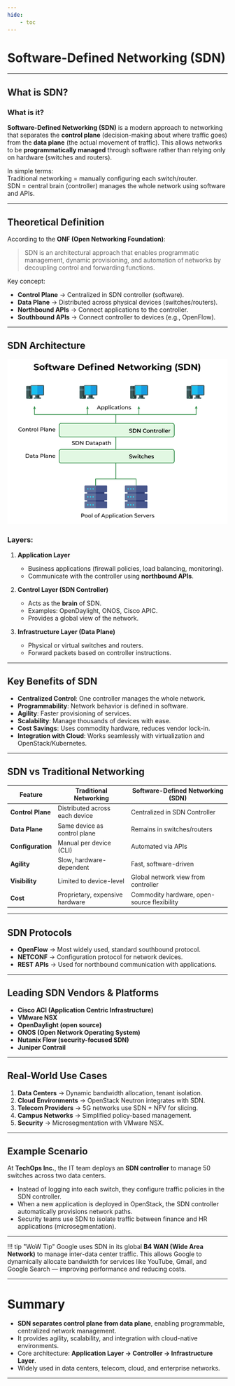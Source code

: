 ```yaml
---
hide:
    - toc
---
```

# Software-Defined Networking (SDN)

---

## What is SDN?

### What is it?
**Software-Defined Networking (SDN)** is a modern approach to networking that separates the **control plane** (decision-making about where traffic goes) from the **data plane** (the actual movement of traffic). This allows networks to be **programmatically managed** through software rather than relying only on hardware (switches and routers).

In simple terms:  
Traditional networking = manually configuring each switch/router.  
SDN = central brain (controller) manages the whole network using software and APIs.

---

## Theoretical Definition
According to the **ONF (Open Networking Foundation)**:  
> SDN is an architectural approach that enables programmatic management, dynamic provisioning, and automation of networks by decoupling control and forwarding functions.

Key concept:  
- **Control Plane** → Centralized in SDN controller (software).  
- **Data Plane** → Distributed across physical devices (switches/routers).  
- **Northbound APIs** → Connect applications to the controller.  
- **Southbound APIs** → Connect controller to devices (e.g., OpenFlow).  

---

## SDN Architecture

![SDN Architecture](../../assets/images/sdn.png)

### Layers:

1. **Application Layer**  
   
    - Business applications (firewall policies, load balancing, monitoring).  
    - Communicate with the controller using **northbound APIs**.  

2. **Control Layer (SDN Controller)**  
   
    - Acts as the **brain** of SDN.  
    - Examples: OpenDaylight, ONOS, Cisco APIC.  
    - Provides a global view of the network.  

3. **Infrastructure Layer (Data Plane)** 
   
    - Physical or virtual switches and routers.  
    - Forward packets based on controller instructions.  

---

## Key Benefits of SDN
- **Centralized Control**: One controller manages the whole network.  
- **Programmability**: Network behavior is defined in software.  
- **Agility**: Faster provisioning of services.  
- **Scalability**: Manage thousands of devices with ease.  
- **Cost Savings**: Uses commodity hardware, reduces vendor lock-in.  
- **Integration with Cloud**: Works seamlessly with virtualization and OpenStack/Kubernetes.  

---

## SDN vs Traditional Networking

| Feature                | Traditional Networking                          | Software-Defined Networking (SDN)            |
|-------------------------|------------------------------------------------|-----------------------------------------------|
| **Control Plane**       | Distributed across each device                 | Centralized in SDN Controller                 |
| **Data Plane**          | Same device as control plane                   | Remains in switches/routers                   |
| **Configuration**       | Manual per device (CLI)                        | Automated via APIs                            |
| **Agility**             | Slow, hardware-dependent                       | Fast, software-driven                         |
| **Visibility**          | Limited to device-level                        | Global network view from controller           |
| **Cost**                | Proprietary, expensive hardware                | Commodity hardware, open-source flexibility   |

---

## SDN Protocols
- **OpenFlow** → Most widely used, standard southbound protocol.  
- **NETCONF** → Configuration protocol for network devices.  
- **REST APIs** → Used for northbound communication with applications.  

---

## Leading SDN Vendors & Platforms
- **Cisco ACI (Application Centric Infrastructure)**  
- **VMware NSX**  
- **OpenDaylight (open source)**  
- **ONOS (Open Network Operating System)**  
- **Nutanix Flow (security-focused SDN)**  
- **Juniper Contrail**  

---

## Real-World Use Cases
1. **Data Centers** → Dynamic bandwidth allocation, tenant isolation.  
2. **Cloud Environments** → OpenStack Neutron integrates with SDN.  
3. **Telecom Providers** → 5G networks use SDN + NFV for slicing.  
4. **Campus Networks** → Simplified policy-based management.  
5. **Security** → Microsegmentation with VMware NSX.  

---

## Example Scenario

At **TechOps Inc.**, the IT team deploys an **SDN controller** to manage 50 switches across two data centers.  

- Instead of logging into each switch, they configure traffic policies in the SDN controller.  
- When a new application is deployed in OpenStack, the SDN controller automatically provisions network paths.  
- Security teams use SDN to isolate traffic between finance and HR applications (microsegmentation).  

---

!!! tip "WoW Tip"
    Google uses SDN in its global **B4 WAN (Wide Area Network)** to manage inter-data center traffic. This allows Google to dynamically allocate bandwidth for services like YouTube, Gmail, and Google Search — improving performance and reducing costs.

---

# Summary
- **SDN separates control plane from data plane**, enabling programmable, centralized network management.  
- It provides agility, scalability, and integration with cloud-native environments.  
- Core architecture: **Application Layer → Controller → Infrastructure Layer**.  
- Widely used in data centers, telecom, cloud, and enterprise networks.  

---
